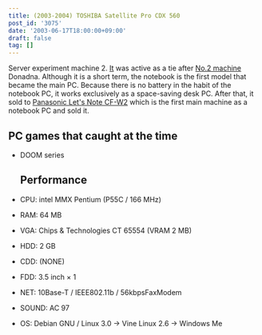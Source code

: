 ```yaml
---
title: (2003-2004) TOSHIBA Satellite Pro CDX 560
post_id: '3075'
date: '2003-06-17T18:00:00+09:00'
draft: false
tag: []
---
```


Server experiment machine 2. [It](/homebuilt-3) was active as a tie after [No.2 machine](/homebuilt-3) Donadna. Although it is a short term, the notebook is the first model that became the main PC. Because there is no battery in the habit of the notebook PC, it works exclusively as a space-saving desk PC. After that, it sold to [Panasonic Let's Note CF-W2](/cf-w2d) which is the first main machine as a notebook PC and sold it.

## PC games that caught at the time

*   DOOM series
    
    ## Performance
    
*   CPU: intel MMX Pentium (P55C / 166 MHz)
    
*   RAM: 64 MB
*   VGA: Chips & Technologies CT 65554 (VRAM 2 MB)
*   HDD: 2 GB
*   CDD: (NONE)
*   FDD: 3.5 inch × 1
*   NET: 10Base-T / IEEE802.11b / 56kbpsFaxModem
*   SOUND: AC 97
*   OS: Debian GNU / Linux 3.0 → Vine Linux 2.6 → Windows Me